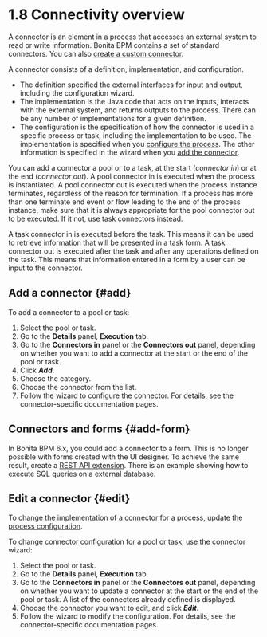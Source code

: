 
1.8 Connectivity overview
=========================

A connector is an element in a process that accesses an external system to read or write information. Bonita BPM contains a set of standard connectors. You can also [create a custom connector](/creating-connector).

A connector consists of a definition, implementation, and configuration.

-   The definition specified the external interfaces for input and output, including the configuration wizard.
-   The implementation is the Java code that acts on the inputs, interacts with the external system, and returns outputs to the process. There can be any number of implementations for a given definition.
-   The configuration is the specification of how the connector is used in a specific process or task, including the implementation to be used. The implementation is specified when you [configure the process](/configuring-process-bonita-bpm-studio). The other information is specified in the wizard when you [add the connector](#add).

You can add a connector a pool or to a task, at the start (*connector in*) or at the end (*connector out*).
A pool connector in is executed when the process is instantiated. A pool connector out is executed when the process instance terminates, regardless of the reason for termination. If a process has more than one terminate end event or flow leading to the end of the process instance, make sure that it is always appropriate for the pool connector out to be executed. If it not, use task connectors instead.

A task connector in is executed before the task. This means it can be used to retrieve information that will be presented in a task form.
A task connector out is executed after the task and after any operations defined on the task. This means that information entered in a form by a user can be input to the connector.

Add a connector {#add}
---------------

To add a connector to a pool or task:

1.  Select the pool or task.
2.  Go to the **Details** panel, **Execution** tab.
3.  Go to the **Connectors in** panel or the **Connectors out** panel, depending on whether you want to add a connector at the start or the end of the pool or task.
4.  Click ***Add***.
5.  Choose the category.
6.  Choose the connector from the list.
7.  Follow the wizard to configure the connector. For details, see the connector-specific documentation pages.

Connectors and forms {#add-form}
--------------------

In Bonita BPM 6.x, you could add a connector to a form. This is no longer possible with forms created with the UI designer. To achieve the same result, create a [REST API extension](/rest-api-extensions).
There is an example showing how to execute SQL queries on a external database.

Edit a connector {#edit}
----------------

To change the implementation of a connector for a process, update the [process configuration](/configuring-process-bonita-bpm-studio).

To change connector configuration for a pool or task, use the connector wizard:

1.  Select the pool or task.
2.  Go to the **Details** panel, **Execution** tab.
3.  Go to the **Connectors in** panel or the **Connectors out** panel, depending on whether you want to update a connector at the start or the end of the pool or task. A list of the connectors already defined is displayed.
4.  Choose the connector you want to edit, and click ***Edit***.
5.  Follow the wizard to modify the configuration. For details, see the connector-specific documentation pages.

